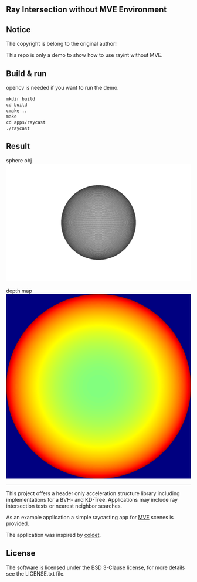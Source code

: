 Ray Intersection without MVE Environment
-------------------------------------------------------------------------------

Notice
-------------------------------------------------------------------------------
The copyright is belong to the original author!


This repo is only a demo to show how to use rayint without MVE.

Build & run
-------------------------------------------------------------------------------
opencv is needed if you want to run the demo.

```
mkdir build
cd build
cmake ..
make
cd apps/raycast
./raycast
```

Result
-------------------------------------------------------------------------------

sphere obj
![sphere](https://github.com/Yannnnnnnnnnnn/rayint_nomve/blob/cuda/data/sphere_obj.png)

depth map
![depth](https://github.com/Yannnnnnnnnnnn/rayint_nomve/blob/cuda/data/depth.png)

-------------------------------------------------------------------------------
This project offers a header only acceleration structure library including
implementations for a BVH- and KD-Tree. Applications may include ray
intersection tests or nearest neighbor searches.

As an example application a simple raycasting app for
[MVE](https://github.com/simonfuhrmann/mve) scenes is provided.

The application was inspired by
[coldet](http://sourceforge.net/projects/coldet/).

License
-------------------------------------------------------------------------------
The software is licensed under the BSD 3-Clause license,
for more details see the LICENSE.txt file.
